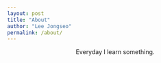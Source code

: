 ```yaml
---
layout: post
title: "About"
author: "Lee Jongseo"
permalink: /about/
---
```


<p style='text-align: center'>
Everyday I learn something.
</p>
